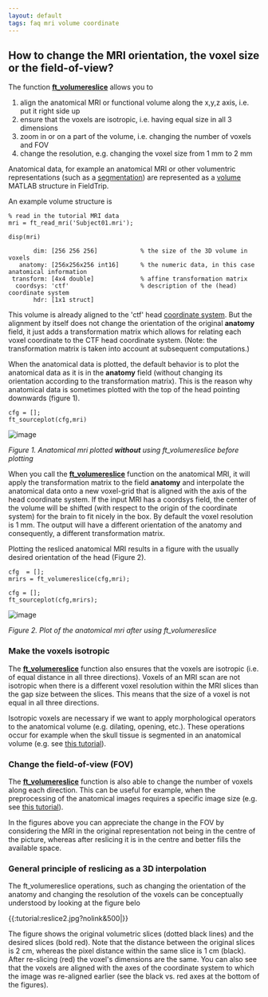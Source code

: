 ```yaml
---
layout: default
tags: faq mri volume coordinate
---
```



## How to change the MRI orientation, the voxel size or the field-of-view?

The function **[ft_volumereslice](/reference/ft_volumereslice)** allows you to 
 1.  align the anatomical MRI or functional volume along the x,y,z axis, i.e. put it right side up
 2.  ensure that the voxels are isotropic, i.e. having equal size in all 3 dimensions
 3.  zoom in or on a part of the volume, i.e. changing the number of voxels and FOV
 4.  change the resolution, e.g. changing the voxel size from 1 mm to 2 mm

Anatomical data, for example an anatomical MRI or other volumentric representations (such as a  [segmentation](/faq/how_is_the_segmentation_defined)) are represented as a [volume](/reference/ft_datatype_volume) MATLAB structure in FieldTrip. 
 
An example volume structure is

	
	% read in the tutorial MRI data
	mri = ft_read_mri('Subject01.mri');
	
	disp(mri)
	
	       dim: [256 256 256]            % the size of the 3D volume in voxels
	   anatomy: [256x256x256 int16]      % the numeric data, in this case anatomical information
	 transform: [4x4 double]             % affine transformation matrix 
	  coordsys: 'ctf'                    % description of the (head) coordinate system
	       hdr: [1x1 struct] 
	            


This volume is already aligned to the 'ctf' head [coordinate system](/faq/how_are_the_different_head_and_mri_coordinate_systems_defined). But the alignment by itself does not change the orientation of the original **anatomy** field, it just adds a transformation matrix which allows for relating each voxel coordinate to the CTF head coordinate system. (Note: the transformation matrix is taken into account at subsequent computations.)

When the anatomical data is plotted, the default behavior is to plot the anatomical data as it is in the **anatomy** field (without changing its orientation according to the transformation matrix). This is the reason why anatomical data is sometimes plotted with the top of the head pointing downwards (figure 1).

	
	cfg = [];
	ft_sourceplot(cfg,mri)


![image](/media/faq/mri_orinetation/mri.png@400)

*Figure 1. Anatomical mri plotted **without** using ft_volumereslice before plotting*

When you call the **[ft_volumereslice](/reference/ft_volumereslice)** function on the anatomical MRI, it will apply the transformation matrix to the field **anatomy** and interpolate the anatomical data onto a new voxel-grid that is aligned with the axis of the head coordinate system. If the input MRI has a coordsys field, the center of the volume will be shifted (with respect to the origin of the coordinate system) for the brain to fit nicely in the box. By default the voxel resolution is 1 mm. The output will have a different orientation of the anatomy and consequently, a different transformation matrix. 

Plotting the resliced anatomical MRI results in a figure with the usually desired orientation of the head (Figure 2).

	
	cfg  = [];
	mrirs = ft_volumereslice(cfg,mri);
	
	cfg = [];
	ft_sourceplot(cfg,mrirs); 


![image](/media/faq/mri_orinetation/mrirs.png)

*Figure 2. Plot of the anatomical mri after using ft_volumereslice*  

### Make the voxels isotropic

The **[ft_volumereslice](/reference/ft_volumereslice)** function also ensures that the voxels are isotropic (i.e. of equal distance in all three directions). Voxels of an MRI scan are not isotropic when there is a different voxel resolution within the MRI slices than the gap size between the slices. This means that the size of a voxel is not equal in all three directions. 

Isotropic voxels are necessary if we want to apply morphological operators to the anatomical volume (e.g. dilating, opening, etc.). These operations occur for example when the skull tissue is segmented in an anatomical volume (e.g. see [this tutorial](/development/headmodel_tutorial_eeg)). 

### Change the field-of-view (FOV)

The **[ft_volumereslice](/reference/ft_volumereslice)** function is also able to change the number of voxels along each direction. This can be useful for example, when the preprocessing of the anatomical images requires a specific image size (e.g. see [this tutorial](/tutorial/minimumnormestimate)).

In the figures above you can appreciate the change in the FOV by considering the MRI in the original representation not being in the centre of the picture, whereas after reslicing it is in the centre and better fills the available space.


### General principle of reslicing as a 3D interpolation

The ft_volumereslice operations, such as changing the orientation of the anatomy and changing the resolution of the voxels can be conceptually understood by looking at the figure belo

{{:tutorial:reslice2.jpg?nolink&500|}}

The figure shows the original volumetric slices (dotted black lines) and the desired slices (bold red). Note that the distance between the original slices is 2 cm, whereas the pixel distance within the same slice is 1 cm (black). After re-slicing (red) the voxel's dimensions are the same. You can also see that the voxels are aligned with the axes of the coordinate system to which the image was re-aligned earlier (see the black vs. red axes at the bottom of the figures). 


